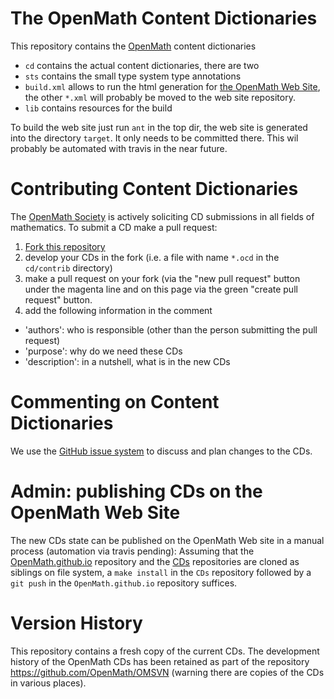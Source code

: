 # The OpenMath Content Dictionaries

This repository contains the [OpenMath](http://openmath.org) content dictionaries

* `cd` contains the actual content dictionaries, there are two 
* `sts` contains the small type system type annotations
* `build.xml` allows to run the html generation for [the OpenMath Web Site](http://www.openmath.org/cd), the other `*.xml` will probably be moved to the web site repository.
* `lib` contains resources for the build

To build the web site just run `ant` in the top dir, the web site is generated into the directory `target`. It only needs to be committed there. This wil probably be automated with travis in the near future. 

# Contributing Content Dictionaries

The [OpenMath Society](society) is actively soliciting CD submissions in all fields of mathematics. To submit a CD make a pull request:

1. [Fork this repository](https://github.com/OpenMath/CDs/compare#fork-destination-box)
1. develop your CDs in the fork (i.e. a file with name `*.ocd` in the `cd/contrib` directory)
1. make a pull request on your fork (via the "new pull request" button under the magenta line and on this page via the green "create pull request" button. 
1. add the following information in the comment
  * 'authors': who is responsible (other than the person submitting the pull request) 
  * 'purpose': why do we need these CDs
  * 'description': in a nutshell, what is in the new CDs

# Commenting on Content Dictionaries

We use the [GitHub issue system](issues) to discuss and plan changes to the CDs. 

# Admin: publishing CDs on the OpenMath Web Site

The new CDs state can be published on the OpenMath Web site in a manual process
(automation via travis pending): Assuming that the
[OpenMath.github.io](http:://github.com/OpenMath/OpenMath.github.io) repository and the
[CDs](http:://github.com/OpenMath/CDs) repositories are cloned as siblings on file system,
a `make install` in the `CDs` repository followed by a `git push` in the
`OpenMath.github.io` repository suffices. 

# Version History

This repository contains a fresh copy of the current CDs. The development history of the
OpenMath CDs has been retained as part of the repository https://github.com/OpenMath/OMSVN
(warning there are copies of the CDs in various places).
<!--  LocalWords:  sts ocd contrib
 -->
